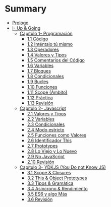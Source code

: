 # Summary

* [Prologo](../i-up-and-going.md)
* [I- Up & Going](0-prefacio.md)
  * [Capítulo 1- Programación](1-programacion.md)
    * [1.1 Código](1-programacion/11-codigo.md)
    * [1.2 Inténtalo tú mismo](1-programacion/12-intentalo-tu-mismo.md)
    * [1.3 Operadores](1-programacion/13-operadores.md)
    * [1.4 Valores y Tipos](1-programacion/14-valores-y-tipos.md)
    * [1.5 Comentarios del Código](1-programacion/15-comentarios-del-codigo.md)
    * [1.6 Variables](1-programacion/16-variables.md)
    * [1.7 Bloques](1-programacion/17-bloques.md)
    * [1.8 Condicionales](1-programacion/18-condicionales.md)
    * [1.9 Bucles](1-programacion/19-bucles.md)
    * [1.10 Funciones](1-programacion/110-funciones.md)
    * [1.11 Scope \(Ámbito\)](1-programacion/111-scope-alcance.md)
    * [1.12 Práctica](1-programacion/112-practica.md)
    * [1.13 Revisión](1-programacion/113-revision.md)
  * [Capítulo 2- Javascript](2-javascript.md)
    * [2.1 Valores y Tipos](2-javascript/1-valores-y-tipos.md)
    * [2.2 Variables](2-javascript/22-variables.md)
    * [2.3 Condicionales](2-javascript/23-condicionales.md)
    * [2.4 Modo estricto](2-javascript/24-modo-estricto.md)
    * [2.5 Funciones como Valores](2-javascript/25-funciones-como-valores.md)
    * [2.6 Identificador This](2-javascript/26-identificador-this.md)
    * [2.7 Prototypes](2-javascript/27-prototypes.md)
    * [2.8 Lo Viejo y Lo Nuevo](2-javascript/28-lo-viejo-y-lo-nuevo.md)
    * [2.9 No JavaScript](2-javascript/29-non-javascript.md)
    * [2.10 Revisión](2-javascript/210-revision.md)
  * [Capítulo 3- YDKJS (You Do not Know JS)](3-ydkjs-(You-Do-not-Know-JS).md)
    * [3.1 Scope & Closures](3-ydkjs-(You-Do-not-Know-JS)/31-scope-and-closures.md)
    * [3.2 This & Object Prototypes](3-ydkjs-(You-Do-not-Know-JS)/32-this-and-object-prototypes.md)
    * [3.3 Tipos & Gramática](3-ydkjs-(You-Do-not-Know-JS)/33-tipos-and-gramatica.md)
    * [3.4 Asincrono & Rendimiento](3-ydkjs-(You-Do-not-Know-JS)/34-async-and-performance.md)
    * [3.5 ES6 y algo Más](3-ydkjs-(You-Do-not-Know-JS)/35-es6-and-mas-alla.md)
    * [3.6 Revisión](3-ydkjs-(You-Do-not-Know-JS)/36-revision.md)

